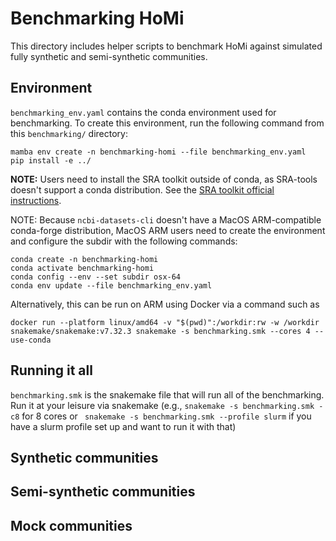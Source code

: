 # Benchmarking HoMi

This directory includes helper scripts to benchmark HoMi against simulated fully synthetic and semi-synthetic communities.

## Environment
`benchmarking_env.yaml` contains the conda environment used for benchmarking. To create this environment, run the following command from this `benchmarking/` directory:
```
mamba env create -n benchmarking-homi --file benchmarking_env.yaml
pip install -e ../
```

**NOTE:** Users need to install the SRA toolkit outside of conda, as SRA-tools doesn't support a conda distribution. See the [SRA toolkit official instructions](https://github.com/ncbi/sra-tools/wiki/01.-Downloading-SRA-Toolkit).

NOTE: Because `ncbi-datasets-cli` doesn't have a MacOS ARM-compatible conda-forge distribution, MacOS ARM users need to create the environment and configure the subdir with the following commands:
```
conda create -n benchmarking-homi
conda activate benchmarking-homi 
conda config --env --set subdir osx-64
conda env update --file benchmarking_env.yaml
```

Alternatively, this can be run on ARM using Docker via a command such as
```
docker run --platform linux/amd64 -v "$(pwd)":/workdir:rw -w /workdir snakemake/snakemake:v7.32.3 snakemake -s benchmarking.smk --cores 4 --use-conda
```

## Running it all

`benchmarking.smk` is the snakemake file that will run all of the benchmarking. Run it at your leisure via snakemake (e.g., `snakemake -s benchmarking.smk -c8` for 8 cores or ` snakemake -s benchmarking.smk --profile slurm` if you have a slurm profile set up and want to run it with that)

## Synthetic communities

## Semi-synthetic communities

## Mock communities

